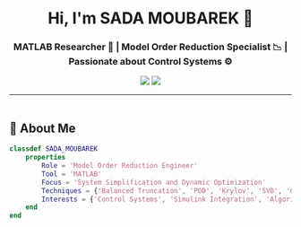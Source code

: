 <h1 align="center">Hi, I'm SADA MOUBAREK 👋</h1>
<h3 align="center">MATLAB Researcher 🧠 | Model Order Reduction Specialist 📉 | Passionate about Control Systems ⚙️</h3>

<p align="center">
  <a href="mailto:saada.moubarek@gmail.com"><img src="https://img.shields.io/badge/Gmail-saada.moubarek@gmail.com-D14836?style=for-the-badge&logo=gmail&logoColor=white" /></a>
  <a href="https://github.com/sada-moubarek"><img src="https://img.shields.io/badge/GitHub-sada-moubarek-181717?style=for-the-badge&logo=github&logoColor=white" /></a>
</p>

---

<img src="https://media.giphy.com/media/3o7abKhOpu0NwenH3O/giphy.gif" width="100%" height="3px" />

## 🚀 About Me

```matlab
classdef SADA_MOUBAREK
    properties
        Role = 'Model Order Reduction Engineer'
        Tool = 'MATLAB'
        Focus = 'System Simplification and Dynamic Optimization'
        Techniques = {'Balanced Truncation', 'POD', 'Krylov', 'SVD', 'Greedy Algorithms'}
        Interests = {'Control Systems', 'Simulink Integration', 'Algorithm Efficiency'}
    end
end
